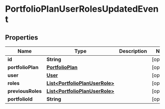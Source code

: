 
# PortfolioPlanUserRolesUpdatedEvent

## Properties
Name | Type | Description | Notes
------------ | ------------- | ------------- | -------------
**id** | **String** |  |  [optional]
**portfolioPlan** | [**PortfolioPlan**](PortfolioPlan.md) |  |  [optional]
**user** | [**User**](User.md) |  |  [optional]
**roles** | [**List&lt;PortfolioPlanUserRole&gt;**](PortfolioPlanUserRole.md) |  |  [optional]
**previousRoles** | [**List&lt;PortfolioPlanUserRole&gt;**](PortfolioPlanUserRole.md) |  |  [optional]
**portfolioId** | **String** |  |  [optional]



